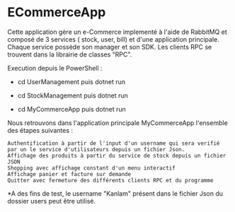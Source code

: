# ECommerceApp

Cette application gère un e-Commerce implementé à l'aide de RabbitMQ et composé de 3 services ( stock, user, bill) et d'une application principale. Chaque service possède son manager et son SDK.
Les clients RPC se trouvent dans la librairie de classes "RPC". 

Execution depuis le PowerShell : 

- cd UserManagement 
	puis dotnet run

- cd StockManagement
	puis dotnet run

- cd MyCommerceApp
	puis dotnet run

	
Nous retrouvons dans l'application principale MyCommerceApp l'ensemble des étapes suivantes : 

	Authentification à partir de l'input d'un username qui sera verifié par un le service d'utilisateurs depuis un fichier Json.
	Affichage des produits à partir du service de stock depuis un fichier JSON
	Shopping avec affichage constant d'un menu interactif
	Affichage panier et facture sur demande
	Quitter avec fermeture des différents clients RPC et du programme
	
*A des fins de test, le username "Kanlam" présent dans le fichier Json du dossier users peut être utilisé.
	
